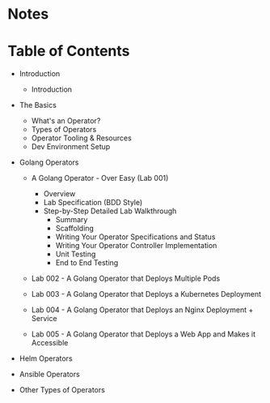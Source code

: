 # Notes

# Table of Contents

- Introduction
  - Introduction

- The Basics
  - What's an Operator?
  - Types of Operators
  - Operator Tooling & Resources
  - Dev Environment Setup

- Golang Operators
  - A Golang Operator - Over Easy (Lab 001)
    - Overview
    - Lab Specification (BDD Style)
    - Step-by-Step Detailed Lab Walkthrough
      - Summary
      - Scaffolding
      - Writing Your Operator Specifications and Status
      - Writing Your Operator Controller Implementation
      - Unit Testing
      - End to End Testing

  - Lab 002 - A Golang Operator that Deploys Multiple Pods
  - Lab 003 - A Golang Operator that Deploys a Kubernetes Deployment
  - Lab 004 - A Golang Operator that Deploys an Nginx Deployment + Service
  - Lab 005 - A Golang Operator that Deploys a Web App and Makes it Accessible

- Helm Operators

- Ansible Operators

- Other Types of Operators